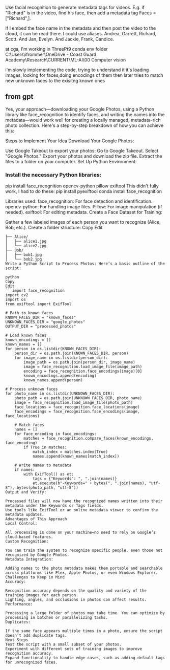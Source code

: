 Use facial recognition to generate metadata tags for videos.  E.g. if "Richard" is in the video, find his face, then add a metadata tag Faces = ["Richard",].

If I embed the face name in the metadata and then post the video to the cloud, it can be read there.  I could use aliases.  Andrea, Garrett, Richard, Scott.  And Jan, Evelyn.  And Jackie, Frank, Candice.

at cga, I'm working in ThreePt9 conda env
folder  C:\Users\ifrommer\OneDrive - Coast Guard Academy\Research\CURRENT\ML-AI\00 Computer vision

i'm slowly implementing the code, trying to understand it
it's loading images, looking for faces,doing encodings of them
then later tries to match new unknown faces to the exisitng known ones

## from gpt
Yes, your approach—downloading your Google Photos, using a Python library like face_recognition to identify faces, and writing the names into the metadata—would work well for creating a locally managed, metadata-rich photo collection. Here's a step-by-step breakdown of how you can achieve this:

Steps to Implement Your Idea
Download Your Google Photos:

Use Google Takeout to export your photos:
Go to Google Takeout.
Select "Google Photos."
Export your photos and download the zip file.
Extract the files to a folder on your computer.
Set Up Python Environment:

### Install the necessary Python libraries:
pip install face_recognition opencv-python pillow exiftool
This didn't fully work, I had to do these:
pip  install pyexiftool
conda install face_recognition

Libraries used:
face_recognition: For face detection and identification.
opencv-python: For handling image files.
Pillow: For image manipulation (if needed).
exiftool: For editing metadata.
Create a Face Dataset for Training:

Gather a few labeled images of each person you want to recognize (Alice, Bob, etc.).
Create a folder structure:
Copy
Edit
```known_faces/
├── Alice/
│   ├── alice1.jpg
│   └── alice2.jpg
├── Bob/
│   ├── bob1.jpg
│   └── bob2.jpg
Write a Python Script to Process Photos: Here’s a basic outline of the script:

python
Copy
Edit
```import face_recognition
import cv2
import os
from exiftool import ExifTool

# Path to known faces
KNOWN_FACES_DIR = "known_faces"
UNKNOWN_FACES_DIR = "google_photos"
OUTPUT_DIR = "processed_photos"

# Load known faces
known_encodings = []
known_names = []
for person in os.listdir(KNOWN_FACES_DIR):
    person_dir = os.path.join(KNOWN_FACES_DIR, person)
    for image_name in os.listdir(person_dir):
        image_path = os.path.join(person_dir, image_name)
        image = face_recognition.load_image_file(image_path)
        encoding = face_recognition.face_encodings(image)[0]
        known_encodings.append(encoding)
        known_names.append(person)

# Process unknown faces
for photo_name in os.listdir(UNKNOWN_FACES_DIR):
    photo_path = os.path.join(UNKNOWN_FACES_DIR, photo_name)
    image = face_recognition.load_image_file(photo_path)
    face_locations = face_recognition.face_locations(image)
    face_encodings = face_recognition.face_encodings(image, face_locations)

    # Match faces
    names = []
    for face_encoding in face_encodings:
        matches = face_recognition.compare_faces(known_encodings, face_encoding)
        if True in matches:
            match_index = matches.index(True)
            names.append(known_names[match_index])

    # Write names to metadata
    if names:
        with ExifTool() as et:
            tags = {"Keywords": ", ".join(names)}
            et.execute(b"-Keywords=" + bytes(", ".join(names), "utf-8"), bytes(photo_path, "utf-8"))
Output and Verify:

Processed files will now have the recognized names written into their metadata under the Keywords or Tags fields.
Use tools like ExifTool or an online metadata viewer to confirm the metadata updates.
Advantages of This Approach
Local Control:

All processing is done on your machine—no need to rely on Google’s cloud-based features.
Custom Recognition:

You can train the system to recognize specific people, even those not recognized by Google Photos.
Metadata Integration:

Adding names to the photo metadata makes them portable and searchable across platforms like Plex, Apple Photos, or even Windows Explorer.
Challenges to Keep in Mind
Accuracy:

Recognition accuracy depends on the quality and variety of the training images for each person.
Lighting, angles, and occlusions in photos can affect results.
Performance:

Processing a large folder of photos may take time. You can optimize by processing in batches or parallelizing tasks.
Duplicates:

If the same face appears multiple times in a photo, ensure the script doesn’t add duplicate tags.
Next Steps
Test the script with a small subset of your photos.
Experiment with different sets of training images to improve recognition accuracy.
Expand functionality to handle edge cases, such as adding default tags for unrecognized faces.
